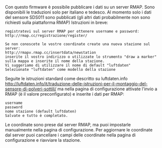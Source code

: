 Con questo firmware è possibile pubblicare i dati su un server RMAP.
Sono disponibili le traduzioni solo per italiano e tedesco.
Al momento solo i dati del sensore SDS011 sono pubblicati (gli altri dati probabilmente non sono richiesti sulla piattaforma RMAP)
Istruzioni in breve:

    registratevi sul server RMAP per ottenere username e password:
    http://rmap.cc/registrazione/register/

    Se non conoscete le vostre coordinate create una nuova stazione sul server:
    http://rmapv.rmap.cc/insertdata/newstation
    inserite il vostro indirizzo o utilizzate lo strumento "draw a marker" sulla mappa e inserite il nome della stazione.
    Vi suggeriamo di utilizzare il nome di default "luftdaten"
    Selezionate "luftdaten" come modello della stazione

Seguite le istruzioni standard come descritto su luftdaten.info
http://luftdaten.info/it/traduzione-delle-istruzioni-per-il-montaggio-del-sensore-di-polveri-sottili/
ma nella pagina di configurazione attivate l'invio a RMAP (è il valore preconfigurato) e inserite i dati per RMAP:

    username
    password
    nome stazione (default luftdaten)
    Salvate e tutto è completato.

Le coordinate sono prese dal server RMAP, ma puoi impostarle manualmente nella pagina di configurazione.
Per aggiornare le coordinate dal server puoi cancellare i campi delle coordinate nella pagina di configurazione e riavviare la stazione.

